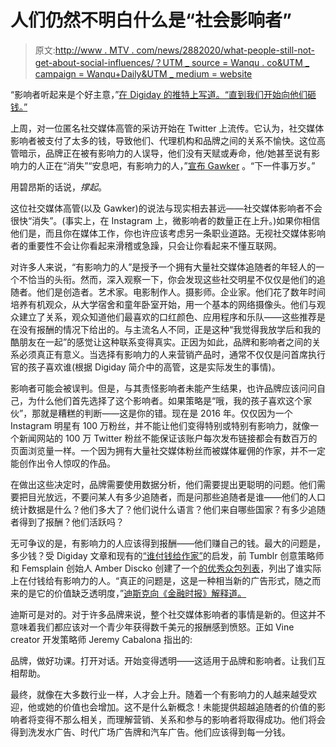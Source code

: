 # 人们仍然不明白什么是“社会影响者”

> 原文:[http://www . MTV . com/news/2882020/what-people-still-not-get-about-social-influences/？UTM _ source = Wanqu . co&UTM _ campaign = Wanqu+Daily&UTM _ medium = website](http://www.mtv.com/news/2882020/what-people-still-just-dont-get-about-social-influencers/?utm_source=wanqu.co&utm_campaign=Wanqu+Daily&utm_medium=website)

“影响者听起来是个好主意，”[在 Digiday 的推特上写道。“直到我们开始向他们砸钱。”](https://twitter.com/Digiday/status/731892718390136832)

上周，对一位匿名社交媒体高管的采访开始在 Twitter 上流传。它认为，社交媒体影响者被支付了太多的钱，导致他们、代理机构和品牌之间的关系不愉快。这位高管暗示，品牌正在被有影响力的人误导，他们没有天赋或寿命，他/她甚至说有影响力的人正在“消失”“安息吧，有影响力的人，”[宣布 Gawker](http://gawker.com/the-influencer-economy-is-collapsing-under-the-weight-1776235455) 。“下一件事万岁。”

用碧昂斯的话说，*撑起*。

这位社交媒体高管(以及 Gawker)的说法与现实相去甚远——社交媒体影响者不会很快“消失”。(事实上，在 Instagram 上，微影响者的数量正在上升。)如果你相信他们是，而且你在媒体工作，你也许应该考虑另一条职业道路。无视社交媒体影响者的重要性不会让你看起来滑稽或急躁，只会让你看起来不懂互联网。

对许多人来说，“有影响力的人”是授予一个拥有大量社交媒体追随者的年轻人的一个不恰当的头衔。然而，深入观察一下，你会发现这些社交明星不仅仅是他们的追随者。他们是创造者。艺术家。电影制作人。摄影师。企业家。他们花了数年时间培养有机观众，从大学宿舍和童年卧室开始，用一个基本的网络摄像头。他们与观众建立了关系，观众知道他们最喜欢的口红颜色、应用程序和乐队——这些推荐是在没有报酬的情况下给出的。与主流名人不同，正是这种“我觉得我放学后和我的酷朋友在一起”的感觉让这种联系变得真实。正因为如此，品牌和影响者之间的关系必须真正有意义。当选择有影响力的人来营销产品时，通常不仅仅是问首席执行官的孩子喜欢谁(根据 Digiday 简介中的高管，这是实际发生的事情)。

影响者可能会被误判。但是，与其责怪影响者未能产生结果，也许品牌应该问问自己，为什么他们首先选择了这个影响者。如果策略是“哦，我的孩子喜欢这个家伙”，那就是糟糕的判断——这是你的错。现在是 2016 年。仅仅因为一个 Instagram 明星有 100 万粉丝，并不能让他们变得特别或特别有影响力，就像一个新闻网站的 100 万 Twitter 粉丝不能保证该账户每次发布链接都会有数百万的页面浏览量一样。一个因为拥有大量社交媒体粉丝而被媒体雇佣的作家，并不一定能创作出令人惊叹的作品。

在做出这些决定时，品牌需要使用数据分析，他们需要提出更聪明的问题。他们需要把目光放远，不要问某人有多少追随者，而是问那些追随者是谁——他们的人口统计数据是什么？他们多大了？他们说什么语言？他们来自哪些国家？有多少追随者得到了报酬？他们活跃吗？

无可争议的是，有影响力的人应该得到报酬——他们赚自己的钱。最大的问题是，多少钱？受 Digiday 文章和现有的[“谁付钱给作家”](http://whopayswriters.com/)的启发，前 Tumblr 创意策略师和 Femsplain 创始人 Amber Discko 创建了一个[的优秀众包列表](https://twitter.com/amberdiscko)，列出了谁实际上在付钱给有影响力的人。“真正的问题是，这是一种相当新的广告形式，随之而来的是它的价值缺乏透明度，”[迪斯克向《金融时报》解释道。](http://thefinancialdiet.com/new-website-calling-actually-paying-young-creatives/)

迪斯可是对的。对于许多品牌来说，整个社交媒体影响者的事情是新的。但这并不意味着我们都应该对一个青少年获得数千美元的报酬感到愤怒。正如 Vine creator 开发策略师 Jeremy Cabalona 指出的:

品牌，做好功课。打开对话。开始变得透明——这适用于品牌和影响者。让我们互相帮助。

最终，就像在大多数行业一样，人才会上升。随着一个有影响力的人越来越受欢迎，他或她的价值也会增加。这不是什么新概念！未能提供超越追随者的价值的影响者将变得不那么相关，而理解营销、关系和参与的影响者将取得成功。他们将会得到洗发水广告、时代广场广告牌和汽车广告。他们应该得到每一分钱。